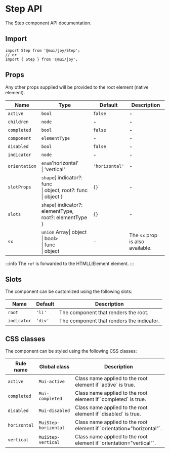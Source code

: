 # Step API

The Step component API documentation.

## Import

```
import Step from '@mui/joy/Step';
// or
import { Step } from '@mui/joy';
```

## Props

Any other props supplied will be provided to the root element (native element).

| Name | Type | Default | Description |
| --- | --- | --- | --- |
| `active` | `bool` | `false` | - |
| `children` | `node` | - | - |
| `completed` | `bool` | `false` | - |
| `component` | `elementType` | - | - |
| `disabled` | `bool` | `false` | - |
| `indicator` | `node` | - | - |
| `orientation` | `enum`'horizontal'<br>\| 'vertical' | `'horizontal'` | - |
| `slotProps` | `shape`{ indicator?: func<br>\| object, root?: func<br>\| object } | `{}` | - |
| `slots` | `shape`{ indicator?: elementType, root?: elementType } | `{}` | - |
| `sx` | `union` Array\| object<br>\| bool><br>\| func<br>\| object | - | The `sx` prop is also available. |

:::info
The `ref` is forwarded to the HTMLLIElement element.
:::

## Slots

The component can be customized using the following slots:

| Name | Default | Description |
| --- | --- | --- |
| `root` | `'li'` | The component that renders the root. |
| `indicator` | `'div'` | The component that renders the indicator. |

## CSS classes

The component can be styled using the following CSS classes:

| Rule name | Global class | Description |
| --- | --- | --- |
| `active` | `Mui-active` | Class name applied to the root element if \`active\` is true. |
| `completed` | `Mui-completed` | Class name applied to the root element if \`completed\` is true. |
| `disabled` | `Mui-disabled` | Class name applied to the root element if \`disabled\` is true. |
| `horizontal` | `MuiStep-horizontal` | Class name applied to the root element if \`orientation="horizontal"\`. |
| `vertical` | `MuiStep-vertical` | Class name applied to the root element if \`orientation="vertical"\`. |